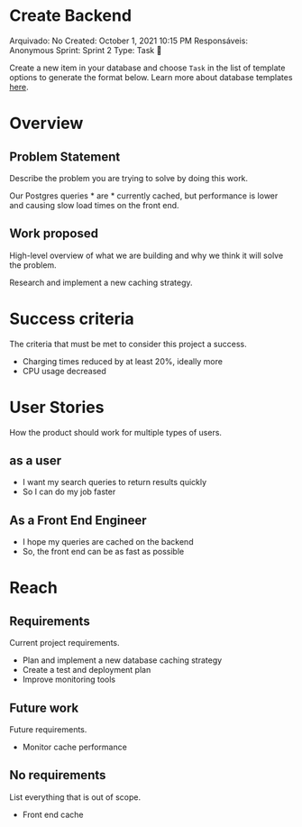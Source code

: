 # Create Backend

Arquivado: No
Created: October 1, 2021 10:15 PM
Responsáveis: Anonymous
Sprint: Sprint 2
Type: Task 🔨

Create a new item in your database and choose `Task` in the list of template options to generate the format below. Learn more about database templates [here](https://www.notion.so/Database-templates-454ed5ab5bd24226b58d176697bd7e10).

# Overview

## Problem Statement

Describe the problem you are trying to solve by doing this work.

Our Postgres queries * are * currently cached, but performance is lower and causing slow load times on the front end.

## Work proposed

High-level overview of what we are building and why we think it will solve the problem.

Research and implement a new caching strategy.

# Success criteria

The criteria that must be met to consider this project a success.

- Charging times reduced by at least 20%, ideally more
- CPU usage decreased

# User Stories

How the product should work for multiple types of users.

## as a user

- I want my search queries to return results quickly
- So I can do my job faster

## As a Front End Engineer

- I hope my queries are cached on the backend
- So, the front end can be as fast as possible

# Reach

## Requirements

Current project requirements.

- Plan and implement a new database caching strategy
- Create a test and deployment plan
- Improve monitoring tools

## Future work

Future requirements.

- Monitor cache performance

## No requirements

List everything that is out of scope.

- Front end cache